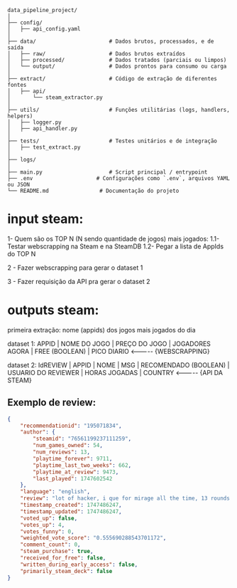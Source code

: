 ```
data_pipeline_project/
│
├── config/                    
│   ├── api_config.yaml
│
├── data/                       # Dados brutos, processados, e de saída
│   ├── raw/                    # Dados brutos extraídos
│   ├── processed/              # Dados tratados (parciais ou limpos)
│   └── output/                 # Dados prontos para consumo ou carga
│
├── extract/                    # Código de extração de diferentes fontes
│   ├── api/
│       └── steam_extractor.py
│
├── utils/                      # Funções utilitárias (logs, handlers, helpers)
│   ├── logger.py
│   ├── api_handler.py
│
├── tests/                      # Testes unitários e de integração
│   ├── test_extract.py
│
├── logs/
│
├── main.py                     # Script principal / entrypoint
├── .env                    # Configurações como `.env`, arquivos YAML ou JSON
└── README.md                # Documentação do projeto
```


# input steam:

1- Quem são os TOP N (N sendo quantidade de jogos) mais jogados:
    1.1- Testar webscrapping na Steam e na SteamDB
    1.2- Pegar a lista de AppIds do TOP N

2 - Fazer webscrapping para gerar o dataset 1

3 - Fazer requisição da API pra gerar o dataset 2 

# outputs steam:

primeira extração:
nome (appids) dos jogos mais jogados do dia


dataset 1:
APPID | NOME DO JOGO | PREÇO DO JOGO | JOGADORES AGORA | FREE (BOOLEAN) |  PICO DIARIO <----- {WEBSCRAPPING}

dataset 2:
IdREVIEW | APPID | NOME | MSG | RECOMENDADO (BOOLEAN) | USUARIO DO REVIEWER | HORAS JOGADAS | COUNTRY <----- {API DA STEAM}



## Exemplo de review:
```json
{
    "recommendationid": "195071834",
    "author": {
        "steamid": "76561199237111259",
        "num_games_owned": 54,
        "num_reviews": 13,
        "playtime_forever": 9711,
        "playtime_last_two_weeks": 662,
        "playtime_at_review": 9473,
        "last_played": 1747602542
    },
    "language": "english",
    "review": "lot of hacker, i que for mirage all the time, 13 rounds in a row i play against hackers, i can't take it enymore. VAC is the biggest ********",
    "timestamp_created": 1747486247,
    "timestamp_updated": 1747486247,
    "voted_up": false,
    "votes_up": 4,
    "votes_funny": 0,
    "weighted_vote_score": "0.555690288543701172",
    "comment_count": 0,
    "steam_purchase": true,
    "received_for_free": false,
    "written_during_early_access": false,
    "primarily_steam_deck": false
}
```